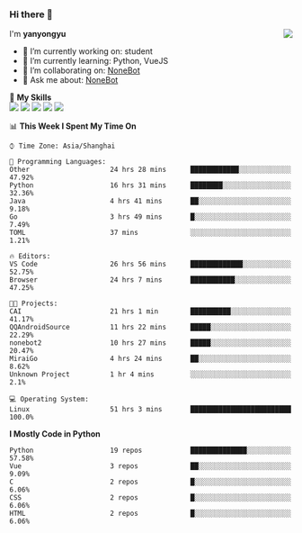 ### Hi there 👋

<a href="#">
  <img align="right" src="https://github-readme-stats.vercel.app/api?username=yanyongyu&count_private=true&show_icons=true&bg_color=15,f2f7fd,E0EAFC" />
</a>

I'm **yanyongyu**

- 🔭 I’m currently working on: student
- 🌱 I’m currently learning: Python, VueJS
- 👯 I’m collaborating on: [NoneBot](https://github.com/nonebot)
- 💬 Ask me about: [NoneBot](https://github.com/nonebot)

🌟 **My Skills**  
![](https://img.shields.io/badge/-Python-3e74a2?style=flat-square&logo=Python&logoColor=fff)
![](https://img.shields.io/badge/-Vue-4fc08d?style=flat-square&logo=Vue.js&logoColor=fff)
![](https://img.shields.io/badge/-Node.js-339933?style=flat-square&logo=Node.js&logoColor=fff)
![](https://img.shields.io/badge/-Docker-2496ED?style=flat-square&logo=Docker&logoColor=fff)
![](https://img.shields.io/badge/-Linux-000000?style=flat-square&logo=Linux&logoColor=fff)

<!--START_SECTION:waka-->
📊 **This Week I Spent My Time On** 

```text
⌚︎ Time Zone: Asia/Shanghai

💬 Programming Languages: 
Other                    24 hrs 28 mins      ████████████░░░░░░░░░░░░░   47.92% 
Python                   16 hrs 31 mins      ████████░░░░░░░░░░░░░░░░░   32.36% 
Java                     4 hrs 41 mins       ██░░░░░░░░░░░░░░░░░░░░░░░   9.18% 
Go                       3 hrs 49 mins       █░░░░░░░░░░░░░░░░░░░░░░░░   7.49% 
TOML                     37 mins             ░░░░░░░░░░░░░░░░░░░░░░░░░   1.21%

🔥 Editors: 
VS Code                  26 hrs 56 mins      █████████████░░░░░░░░░░░░   52.75% 
Browser                  24 hrs 7 mins       ███████████░░░░░░░░░░░░░░   47.25%

🐱‍💻 Projects: 
CAI                      21 hrs 1 min        ██████████░░░░░░░░░░░░░░░   41.17% 
QQAndroidSource          11 hrs 22 mins      █████░░░░░░░░░░░░░░░░░░░░   22.29% 
nonebot2                 10 hrs 27 mins      █████░░░░░░░░░░░░░░░░░░░░   20.47% 
MiraiGo                  4 hrs 24 mins       ██░░░░░░░░░░░░░░░░░░░░░░░   8.62% 
Unknown Project          1 hr 4 mins         ░░░░░░░░░░░░░░░░░░░░░░░░░   2.1%

💻 Operating System: 
Linux                    51 hrs 3 mins       █████████████████████████   100.0%

```

**I Mostly Code in Python** 

```text
Python                   19 repos            ██████████████░░░░░░░░░░░   57.58% 
Vue                      3 repos             ██░░░░░░░░░░░░░░░░░░░░░░░   9.09% 
C                        2 repos             █░░░░░░░░░░░░░░░░░░░░░░░░   6.06% 
CSS                      2 repos             █░░░░░░░░░░░░░░░░░░░░░░░░   6.06% 
HTML                     2 repos             █░░░░░░░░░░░░░░░░░░░░░░░░   6.06%

```



<!--END_SECTION:waka-->

